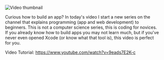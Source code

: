 ![Video thumbnail](https://i.ytimg.com/vi/9eads7E2K-c/maxresdefault.jpg)

Curious how to build an app? In today's video I start a new series on the channel that explains programming (app and web development) to beginners. This is not a computer science series, this is coding for novices. If you already know how to build apps you may not learn much, but if you've never even opened Xcode (or know what that tool is), this video is perfect for you.

Video Tutorial: https://www.youtube.com/watch?v=9eads7E2K-c
